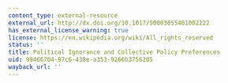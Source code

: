 ```yaml
---
content_type: external-resource
external_url: http://dx.doi.org/10.1017/S0003055401002222
has_external_license_warning: true
license: https://en.wikipedia.org/wiki/All_rights_reserved
status: ''
title: Political Ignorance and Collective Policy Preferences
uid: 99466704-97c6-438e-a353-9266b3756205
wayback_url: ''
---
```

